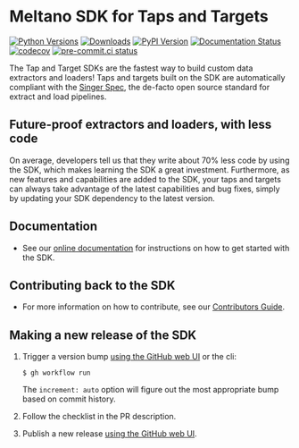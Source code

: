 # Meltano SDK for Taps and Targets

[![Python Versions](https://img.shields.io/pypi/pyversions/singer-sdk)](https://pypi.org/project/singer-sdk)
[![Downloads](https://img.shields.io/pypi/dw/singer-sdk?color=blue)](https://pypi.org/project/singer-sdk)
[![PyPI Version](https://img.shields.io/pypi/v/singer-sdk?color=blue)](https://pypi.org/project/singer-sdk)
[![Documentation Status](https://readthedocs.org/projects/meltano-sdk/badge/?version=latest)](https://sdk.meltano.com/en/latest/?badge=latest)
[![codecov](https://codecov.io/gh/meltano/sdk/branch/main/graph/badge.svg?token=kS1zkemAgo)](https://codecov.io/gh/meltano/sdk)
[![pre-commit.ci status](https://results.pre-commit.ci/badge/github/meltano/sdk/main.svg)](https://results.pre-commit.ci/latest/github/meltano/sdk/main)

The Tap and Target SDKs are the fastest way to build custom data extractors and loaders!
Taps and targets built on the SDK are automatically compliant with the
[Singer Spec](https://hub.meltano.com/singer/spec), the
de-facto open source standard for extract and load pipelines.

## Future-proof extractors and loaders, with less code

On average, developers tell us that they write about 70% less code by using the SDK, which
makes learning the SDK a great investment. Furthermore, as new features and capabilities
are added to the SDK, your taps and targets can always take advantage of the latest
capabilities and bug fixes, simply by updating your SDK dependency to the latest version.

## Documentation

- See our [online documentation](https://sdk.meltano.com) for instructions on how
to get started with the SDK.

## Contributing back to the SDK

- For more information on how to contribute, see our [Contributors Guide](https://sdk.meltano.com/en/latest/CONTRIBUTING.html).

## Making a new release of the SDK

1. Trigger a version bump [using the GitHub web UI](https://github.com/edgarrmondragon/sdk/actions/workflows/version_bump.yml) or the cli:

   ```console
   $ gh workflow run
   ```

   The `increment: auto` option will figure out the most appropriate bump based on commit history.

1. Follow the checklist in the PR description.

1. Publish a new release [using the GitHub web UI](https://github.com/meltano/sdk/releases/new).
